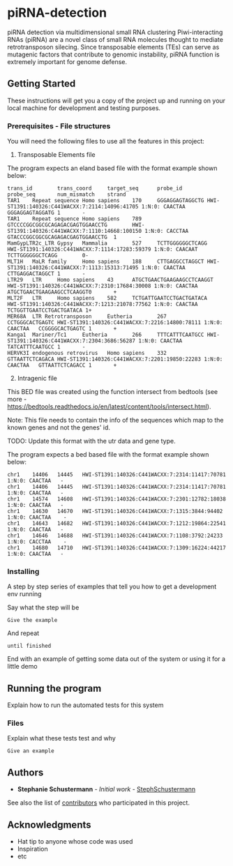 # piRNA-detection

piRNA detection via multidimensional small RNA clustering
Piwi-interacting RNAs (piRNA) are a novel class of small RNA molecules thought to mediate retrotransposon silecing. Since transposable elements (TEs) can serve as mutagenic factors that contribute to genomic instability, piRNA function is extremely important for genome defense.

## Getting Started

These instructions will get you a copy of the project up and running on your local machine for development and testing purposes. 

### Prerequisites - File structures

You will need the following files to use all the features in this project:

1. Transposable Elements file

The program expects an eland based file with the format example shown below:

```
trans_id        trans_coord     target_seq      probe_id        probe_seq       num_mismatch    strand
TAR1    Repeat sequence Homo sapiens    170     GGGAGGAGTAGGCTG HWI-ST1391:140326:C441WACXX:7:2114:14096:41705 1:N:0: CAACTAA   GGGAGGAGTAGGATG 1       -
TAR1    Repeat sequence Homo sapiens    789     GTCCCCGGCGGCGCAGAGACGAGTGGAACCTG        HWI-ST1391:140326:C441WACXX:7:1110:14668:100150 1:N:0: CACCTAA  GTACCCGGCGGCGCAGAGACGAGTGGAACCTG  1       -
MamGypLTR2c_LTR Gypsy   Mammalia        527     TCTTGGGGGGCTCAGG        HWI-ST1391:140326:C441WACXX:7:1114:17283:59379 1:N:0: CAACAAT   TCTTGGGGGGCTCAGG        0-
MLT1H   MaLR family     Homo sapiens    188     CTTGAGGCCTAGGCT HWI-ST1391:140326:C441WACXX:7:1113:15313:71495 1:N:0: CAACTAA   CTTGAGGACTAGGCT 1       -
LTR29   LTR     Homo sapiens    43      ATGCTGAACTGAAGAAGCCTCAAGGT      HWI-ST1391:140326:C441WACXX:7:2310:17684:30008 1:N:0: CAACTAA   ATGCTGAACTGAAGAAGCCTCAAGGT0       +
MLT2F   LTR     Homo sapiens    582     TCTGATTGAATCCTGACTGATACA        HWI-ST1391:140326:C441WACXX:7:1213:21078:77562 1:N:0: CAACTAA   TCTGGTTGAATCCTGACTGATACA 1+
MER68A  LTR Retrotransposon     Eutheria        267     CCTGGGCACTGAGTC HWI-ST1391:140326:C441WACXX:7:2216:14800:78111 1:N:0: CAACTAA   CCGGGGCACTGAGTC 1       +
Kanga1  Mariner/Tc1     Eutheria        266     TTTCATTTCAATGCC HWI-ST1391:140326:C441WACXX:7:2304:3686:56287 1:N:0: CAACTAA    TATCATTTCAATGCC 1       -
HERVK3I endogenous retrovirus   Homo sapiens    332     GTTAATTCTCAGACA HWI-ST1391:140326:C441WACXX:7:2201:19850:22283 1:N:0: CAACTAA   GTTAATTCTCAGACC 1       +

```

2. Intragenic file

This BED file was created using the function intersect from bedtools (see more - https://bedtools.readthedocs.io/en/latest/content/tools/intersect.html).

Note: This file needs to contain the info of the sequences which map to the known genes and not the genes' id.

TODO: Update this format with the utr data and gene type.

The program expects a bed based file with the format example shown below:

```
chr1	14406	14445	HWI-ST1391:140326:C441WACXX:7:2314:11417:70781 1:N:0: CAACTAA	-
chr1	14406	14445	HWI-ST1391:140326:C441WACXX:7:2314:11417:70781 1:N:0: CAACTAA	-
chr1	14574	14608	HWI-ST1391:140326:C441WACXX:7:2301:12782:18038 1:N:0: CAACTAA	-
chr1	14630	14670	HWI-ST1391:140326:C441WACXX:7:1315:3844:94402 1:N:0: CAACTAA	-
chr1	14643	14682	HWI-ST1391:140326:C441WACXX:7:1212:19864:22541 1:N:0: CAACTAA	-
chr1	14646	14688	HWI-ST1391:140326:C441WACXX:7:1108:3792:24233 1:N:0: CACCTAA	-
chr1	14680	14710	HWI-ST1391:140326:C441WACXX:7:1309:16224:44217 1:N:0: CAACTAA	-
```

### Installing

A step by step series of examples that tell you how to get a development env running

Say what the step will be

```
Give the example
```

And repeat

```
until finished
```

End with an example of getting some data out of the system or using it for a little demo

## Running the program

Explain how to run the automated tests for this system

### Files

Explain what these tests test and why

```
Give an example
``` 

## Authors

* **Stephanie Schustermann** - *Initial work* - [StephSchustermann](https://github.com/steohschustermann)

See also the list of [contributors](https://github.com/your/project/contributors) who participated in this project.


## Acknowledgments

* Hat tip to anyone whose code was used
* Inspiration
* etc
